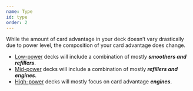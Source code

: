 ```yaml
---
name: Type
id: type
order: 2
---
```


While the amount of card advantage in your deck doesn’t vary drastically due to power level, the composition of your card advantage does change.

- [Low-power](../power-levels#low) decks will include a combination of mostly _**smoothers and refillers**_.
- [Mid-power](../power-levels#mid) decks will include a combination of mostly _**refillers and engines**_.
- [High-power](../power-levels#high) decks will mostly focus on card advantage _**engines**_.
